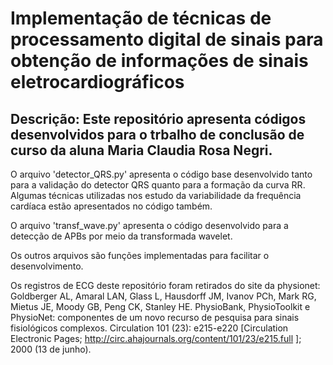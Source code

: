 # Implementação de técnicas de processamento digital de sinais para obtenção de informações de sinais eletrocardiográficos

## Descrição: Este repositório apresenta códigos desenvolvidos para o trbalho de conclusão de curso da aluna Maria Claudia Rosa Negri.

O arquivo 'detector_QRS.py' apresenta o código base desenvolvido tanto para a validação do detector QRS quanto para a formação da curva RR. Algumas técnicas utilizadas nos estudo da variabilidade da frequência cardíaca estão apresentados no código também.

O arquivo 'transf_wave.py' apresenta o código desenvolvido para a detecção de APBs por meio da transformada wavelet.

Os outros arquivos são funções implementadas para facilitar o desenvolvimento.

Os registros de ECG deste repositório foram retirados do site da physionet:
Goldberger AL, Amaral LAN, Glass L, Hausdorff JM, Ivanov PCh, Mark RG, Mietus JE, Moody GB, Peng CK, Stanley HE. PhysioBank, PhysioToolkit e PhysioNet: componentes de um novo recurso de pesquisa para sinais fisiológicos complexos. Circulation 101 (23): e215-e220 [Circulation Electronic Pages; http://circ.ahajournals.org/content/101/23/e215.full ]; 2000 (13 de junho).
